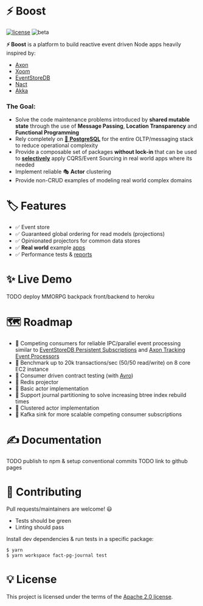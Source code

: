 # ⚡ Boost
[![license](https://img.shields.io/static/v1?label=license&message=apache%202&color=green)](/LICENSE)
![beta](https://img.shields.io/static/v1?label=status&message=in%20development&color=blueviolet)



**⚡ Boost** is a platform to build reactive event driven Node apps heavily inspired by:
- [Axon](https://github.com/AxonFramework/AxonFramework)
- [Xoom](https://docs.vlingo.io/)
- [EventStoreDB](https://github.com/EventStore/EventStore)
- [Nact](https://github.com/nactio/nact)
- [Akka](https://github.com/akka/akka)

### The Goal:
- Solve the code maintenance problems introduced by **shared mutable state** through the use of **Message Passing**, **Location Transparency** and **Functional Programming**
- Rely completely on [🐘 **PostgreSQL**](https://www.postgresql.org/) for the entire OLTP/messaging stack to reduce operational complexity
- Provide a composable set of packages **without lock-in** that can be used to [**selectively**](https://www.infoq.com/news/2016/04/event-sourcing-anti-pattern/) apply CQRS/Event Sourcing in real world apps where its needed
- Implement reliable 🎭 **Actor** clustering
- Provide non-CRUD examples of modeling real world complex domains 

# 🏷 Features
- ✅ Event store
- ✅ Guaranteed global ordering for read models (projections)
- ✅ Opinionated projectors for common data stores
- ✅ **Real world** example [apps](/packages/example-multicurrency-ledger)
- ✅ Performance tests & [reports](/packages/benchmarks)

# ✨ Live Demo
TODO deploy MMORPG backpack front/backend to heroku

# 🗺️ Roadmap
- 📌 Competing consumers for reliable IPC/parallel event processing similar to [EventStoreDB Persistent Subscriptions](https://developers.eventstore.com/clients/dotnet/5.0/subscriptions/persistent-subscriptions.html) and [Axon Tracking Event Processors](https://axoniq.io/blog-overview/tracking-event-processors)
- 📌 Benchmark up to 20k transactions/sec (50/50 read/write) on 8 core EC2 instance
- 📌 Consumer driven contract testing (with [Avro](https://docs.confluent.io/platform/current/schema-registry/index.html))
- 📌 Redis projector
- 📌 Basic actor implementation
- 📌 Support journal partitioning to solve increasing btree index rebuild times
- 📌 Clustered actor implementation
- 📌 Kafka sink for more scalable competing consumer subscriptions



# ✍ Documentation
TODO publish to npm & setup conventional commits
TODO link to github pages


# 🧪 Contributing
Pull requests/maintainers are welcome! 😃 
- Tests should be green
- Linting should pass

Install dev dependencies & run tests in a specific package:
```
$ yarn
$ yarn workspace fact-pg-journal test
```

# 💡 License
This project is licensed under the terms of the [Apache 2.0 license](/LICENSE).
